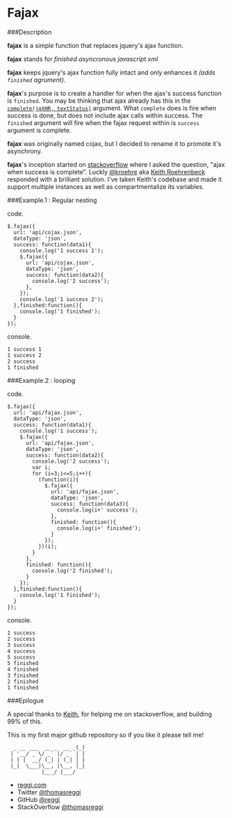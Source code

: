 # Fajax

###Description

**fajax** is a simple function that replaces jquery's ajax function.

**fajax** stands for *finished asyncronous javascript xml*

**fajax** keeps jquery's ajax function fully intact and only enhances it *(adds `finished` agrument)*.

**fajax**'s purpose is to create a handler for when the ajax's success function is `finished`. You may be thinking that ajax already has this in the [`complete(jqXHR, textStatus)`](http://api.jquery.com/jQuery.ajax/ "ajax jquery documentation") argument. What `complete` does is fire when success is done, but does not include ajax calls within success. The `finished` argument will fire when the fajax request within is `success` argument is complete. 

**fajax** was originally named cojax, but I decided to rename it to promote it's asynchrony.

**fajax**'s inception started on [stackoverflow](http://stackoverflow.com/questions/10344136/ajax-when-success-is-complete) where I asked the question, "ajax when success is complete". Luckly [@kroehre](http://stackoverflow.com/users/733755/kroehre) aka [Keith Roehrenbeck](https://twitter.com/#!/kroehre) responded with a brilliant solution. I've taken Keith's codebase and made it support multiple instances as well as compartmentalize its variables.

###Example.1 : Regular nesting

code.

```
$.fajax({
  url: 'api/cojax.json',
  dataType: 'json',
  success: function(data1){
    console.log('1 success 1');
    $.fajax({
      url: 'api/cojax.json',
      dataType: 'json',
      success: function(data2){
        console.log('2 success');
      },
    });
    console.log('1 success 2');
  },finished:function(){
    console.log('1 finished');
  }
});
```
console.

```
1 success 1
1 success 2
2 success
1 finished
```

###Example.2 : looping

code.

```
$.fajax({
  url: 'api/fajax.json',
  dataType: 'json',
  success: function(data1){
    console.log('1 success');
    $.fajax({
      url: 'api/fajax.json',
      dataType: 'json',
      success: function(data2){
        console.log('2 success');
        var i;
        for (i=3;i<=5;i++){
          (function(i){
            $.fajax({
              url: 'api/fajax.json',
              dataType: 'json',
              success: function(data3){
                console.log(i+' success');
              },
              finished: function(){
                console.log(i+' finished');
              }
            });
          })(i);
        }
      },
      finished: function(){
        console.log('2 finished');
      }
    });
  },finished:function(){
    console.log('1 finished');
  }
});
```

console.

```
1 success
2 success
3 success
4 success
5 success
5 finished
4 finished
3 finished
2 finished
1 finished
```

###Epilogue

A special thanks to [Keith](http://stackoverflow.com/users/733755/kroehre), for helping me on stackoverflow, and building 99% of this.

This is my first major github repository so if you like it please tell me!

```
  _ __ ___  __ _  __ _(_)
 | '__/ _ \/ _` |/ _` | |
 | | |  __/ (_| | (_| | |
 |_|  \___|\__, |\__, |_|
           |___/ |___/   
```

* [reggi.com](http://reggi.com)
* Twitter [@thomasreggi](http://twitter.com/thomasreggi)
* GitHub [@reggi](https://github.com/reggi)
* StackOverflow [@thomasreggi](http://stackoverflow.com/users/340688/thomasreggi)


